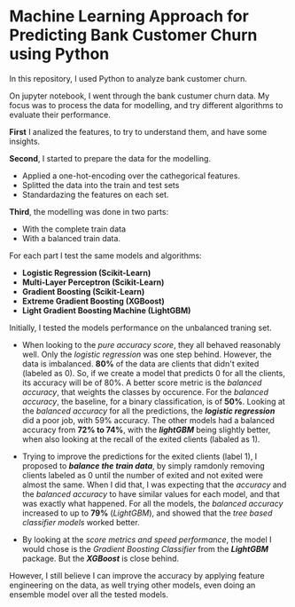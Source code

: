 # Machine Learning Approach for Predicting Bank Customer Churn using Python

In this repository, I used Python to analyze bank customer churn.

On jupyter notebook, I went through the bank custumer churn data. My focus was to process the data for modelling, and try different algorithms to evaluate their performance.

<b>First</b> I analized the features, to try to understand them, and have some insights.

<b>Second</b>, I started to prepare the data for the modelling. 
  * Applied a one-hot-encoding over the cathegorical features. 
  * Splitted the data into the train and test sets
  * Standardazing the features on each set. 
 
<b>Third</b>, the modelling was done in two parts:
  * With the complete train data
  * With a balanced train data. 
  
For each part I test the same models and algorithms:

* <b>Logistic Regression (Scikit-Learn)</b>
* <b>Multi-Layer Perceptron (Scikit-Learn)</b>
* <b>Gradient Boosting (Scikit-Learn)</b>
* <b>Extreme Gradient Boosting (XGBoost)</b>
* <b>Light Gradient Boosting Machine (LightGBM)</b>

Initially, I tested the models performance on the unbalanced traning set. 

* When looking to the *pure accuracy score*, they all behaved reasonably well. Only the *logistic regression* was one step behind. However, the data is imbalanced. <b>80%</b> of the data are clients that didn't exited (labeled as 0). So, if we create a model that predicts 0 for all the clients, its accuracy will be of 80%. A better score metric is the *balanced accuracy*, that weights the classes by occurence. For the *balanced accuracy*, the baseline, for a binary classification, is of <b>50%</b>. Looking at the *balanced accuracy* for all the predictions, the <b>*logistic regression*</b> did a poor job, with 59% accuracy. The other models had a balanced accuracy from <b>72% to 74%</b>, with the <b> *lightGBM*</b> being slightly better, when also looking at the recall of the exited clients (labaled as 1).

* Trying to improve the predictions for the exited clients (label 1), I proposed to <b>*balance the train data*</b>, by simply ramdonly removing clients labeled as 0 until the number of exited and not exited were almost the same. When I did that, I was expecting that the *accuracy* and the *balanced accuracy* to have similar values for each model, and that was exactly what happened. For all the models, the *balanced accuracy* increased to up to <b>79%</b> (*LightGBM*), and showed that the *tree based classifier models* worked better.

* By looking at the *score metrics and speed performance*, the model I would chose is the *Gradient Boosting Classifier* from the <b> *LightGBM*</b> package. But the <b>*XGBoost*</b> is close behind.

However, I still believe I can improve the accuracy by applying feature engineering on the data, as well trying other models, even doing an ensemble model over all the tested models.
